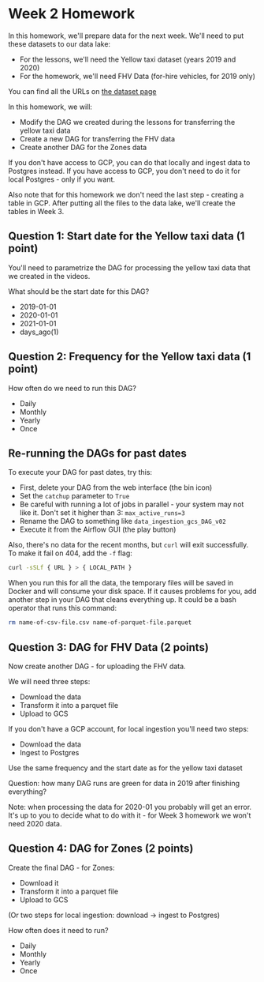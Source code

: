 # Week 2 Homework

In this homework, we'll prepare data for the next week. We'll need
to put these datasets to our data lake:

* For the lessons, we'll need the Yellow taxi dataset (years 2019 and 2020)
* For the homework, we'll need FHV Data (for-hire vehicles, for 2019 only)

You can find all the URLs on [the dataset page](https://www1.nyc.gov/site/tlc/about/tlc-trip-record-data.page)

In this homework, we will:

* Modify the DAG we created during the lessons for transferring the yellow taxi data
* Create a new DAG for transferring the FHV data
* Create another DAG for the Zones data

If you don't have access to GCP, you can do that locally and ingest data to Postgres
instead. If you have access to GCP, you don't need to do it for local Postgres -
only if you want.

Also note that for this homework we don't need the last step - creating a table in GCP.
After putting all the files to the data lake, we'll create the tables in Week 3.

## Question 1: Start date for the Yellow taxi data (1 point)

You'll need to parametrize the DAG for processing the yellow taxi data that
we created in the videos.

What should be the start date for this DAG?

* 2019-01-01
* 2020-01-01
* 2021-01-01
* days_ago(1)

## Question 2: Frequency for the Yellow taxi data (1 point)

How often do we need to run this DAG?

* Daily
* Monthly
* Yearly
* Once

## Re-running the DAGs for past dates

To execute your DAG for past dates, try this:

* First, delete your DAG from the web interface (the bin icon)
* Set the `catchup` parameter to `True`
* Be careful with running a lot of jobs in parallel - your system may not like it. Don't set it higher than 3: `max_active_runs=3`
* Rename the DAG to something like `data_ingestion_gcs_DAG_v02`
* Execute it from the Airflow GUI (the play button)

Also, there's no data for the recent months, but `curl` will exit successfully.
To make it fail on 404, add the `-f` flag:

```bash
curl -sSLf { URL } > { LOCAL_PATH }
```

When you run this for all the data, the temporary files will be saved in Docker and will consume your
disk space. If it causes problems for you, add another step in your DAG that cleans everything up.
It could be a bash operator that runs this command:

```bash
rm name-of-csv-file.csv name-of-parquet-file.parquet
```

## Question 3: DAG for FHV Data (2 points)

Now create another DAG - for uploading the FHV data.

We will need three steps:

* Download the data
* Transform it into a parquet file
* Upload to GCS

If you don't have a GCP account, for local ingestion you'll need two steps:

* Download the data
* Ingest to Postgres

Use the same frequency and the start date as for the yellow taxi dataset

Question: how many DAG runs are green for data in 2019 after finishing everything?

Note: when processing the data for 2020-01 you probably will get an error. It's up
to you to decide what to do with it - for Week 3 homework we won't need 2020 data.

## Question 4: DAG for Zones (2 points)

Create the final DAG - for Zones:

* Download it
* Transform it into a parquet file
* Upload to GCS

(Or two steps for local ingestion: download -> ingest to Postgres)

How often does it need to run?

* Daily
* Monthly
* Yearly
* Once
